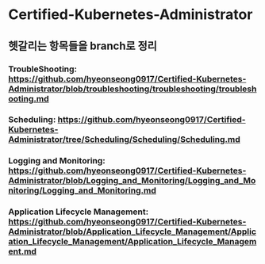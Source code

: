# Certified-Kubernetes-Administrator
## 헷갈리는 항목들을 branch로 정리
### TroubleShooting: https://github.com/hyeonseong0917/Certified-Kubernetes-Administrator/blob/troubleshooting/troubleshooting/troubleshooting.md
### Scheduling: https://github.com/hyeonseong0917/Certified-Kubernetes-Administrator/tree/Scheduling/Scheduling/Scheduling.md
### Logging and Monitoring: https://github.com/hyeonseong0917/Certified-Kubernetes-Administrator/blob/Logging_and_Monitoring/Logging_and_Monitoring/Logging_and_Monitoring.md
### Application Lifecycle Management: https://github.com/hyeonseong0917/Certified-Kubernetes-Administrator/blob/Application_Lifecycle_Management/Application_Lifecycle_Management/Application_Lifecycle_Management.md
